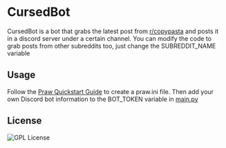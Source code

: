 # CursedBot

CursedBot is a bot that grabs the latest post from [r/copypasta](https://reddit.com/r/copypasta) and posts it in a discord server under a certain channel. You can modify the code to grab posts from other subreddits too, just change the SUBREDDIT_NAME variable

## Usage
Follow the [Praw Quickstart Guide](https://praw.readthedocs.io/en/latest/getting_started/quick_start.html) to create a praw.ini file.
Then add your own Discord bot information to the BOT_TOKEN variable in [main.py](./main.py)


## License

![GPL License](https://img.shields.io/badge/license-GPL-blue?style=for-the-badge&)